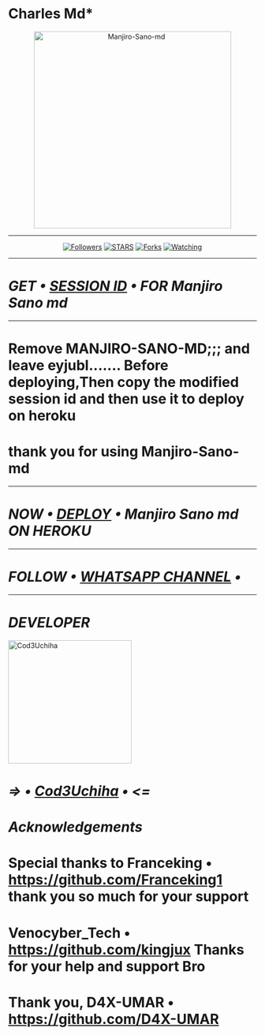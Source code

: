 # Charles Md*

<p align="center">
  <a href="https://github.com/Cod3Uchiha">
    <img alt="Manjiro-Sano-md" height="400" src="https://telegra.ph/file/2645fb9536dad7eda6aee.jpg">
  </a>
</p>

***
<p align="center">
<a href="https://github.com/Cod3Uchiha?tab=followers"><img title="Followers" src="https://img.shields.io/github/followers/Cod3Uchiha?label=Followers&style=social"></a>
<a href="https://github.com/Cod3Uchiha/Manjiro-Sano-md/stargazers/"><img title="STARS" src="https://img.shields.io/github/stars/Cod3Uchiha/Manjiro-Sano-md?&style=social"></a>
<a href="https://github.com/Cod3Uchiha/Manjiro-Sano-md/network/members"><img title="Forks" src="https://img.shields.io/github/forks/Cod3Uchiha/Manjiro-Sano-md?style=social"></a>
<a href="https://github.com/Cod3Uchiha/Manjiro-Sano-md/watchers"><img title="Watching" src="https://img.shields.io/github/watchers/Cod3Uchiha/Manjiro-Sano-md?label=Watching&style=social"></a>
  
***

# *_GET • [SESSION ID](https://manjiro-sano-app.onrender.com) • FOR Manjiro Sano md_*

***

# Remove MANJIRO-SANO-MD;;; and leave eyjubl....... Before deploying,Then copy the modified session id and then use it to deploy on heroku

# thank you for using Manjiro-Sano-md

***

# *_NOW • [DEPLOY](https://dashboard.heroku.com/new?button-url=https://github.com/Cod3Uchiha/Manjiro-Sano-md&template=https://github.com/Cod3Uchiha/Manjiro-Sano-md) • Manjiro Sano md ON HEROKU_*

***

# *_FOLLOW • [WHATSAPP CHANNEL](https://whatsapp.com/channel/0029VaKjSra9WtC0kuJqvl0g) •_*

***

# *_DEVELOPER_*
<a href="https://github.com/Cod3Uchiha"><img src="https://telegra.ph/file/7d1d362a15f946d427db1.jpg" width="250" height="250" alt="Cod3Uchiha"/></a>
# _=> • [Cod3Uchiha](https://github.com/Cod3Uchiha) • <=_

# *_Acknowledgements_*

# Special thanks to Franceking • https://github.com/Franceking1 thank you so much for your support

# Venocyber_Tech • https://github.com/kingjux Thanks for your help and support Bro

# Thank you, D4X-UMAR • https://github.com/D4X-UMAR
